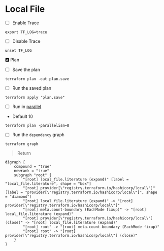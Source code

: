 # Local File

- [ ] Enable Trace

```
export TF_LOG=trace
```

- [ ] Disable Trace

```
unset TF_LOG
```

:a: Plan

- [ ] Save the plan

```
terraform plan -out plan.save
```

- [ ] Run the saved plan

```
terraform apply "plan.save"
```

- [ ] Run in [parallel](https://www.terraform.io/docs/cli/commands/apply.html#parallelism-n)

* Default 10

```
terraform plan -parallelism=8 
```

 - [ ] Run the `dependency` graph

```
terraform graph
```
> Return
```
digraph {
	compound = "true"
	newrank = "true"
	subgraph "root" {
		"[root] local_file.literature (expand)" [label = "local_file.literature", shape = "box"]
		"[root] provider[\"registry.terraform.io/hashicorp/local\"]" [label = "provider[\"registry.terraform.io/hashicorp/local\"]", shape = "diamond"]
		"[root] local_file.literature (expand)" -> "[root] provider[\"registry.terraform.io/hashicorp/local\"]"
		"[root] meta.count-boundary (EachMode fixup)" -> "[root] local_file.literature (expand)"
		"[root] provider[\"registry.terraform.io/hashicorp/local\"] (close)" -> "[root] local_file.literature (expand)"
		"[root] root" -> "[root] meta.count-boundary (EachMode fixup)"
		"[root] root" -> "[root] provider[\"registry.terraform.io/hashicorp/local\"] (close)"
	}
}
```

